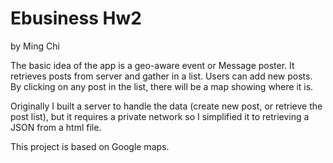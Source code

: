 # Ebusiness Hw2
by Ming Chi

The basic idea of the app is a geo-aware event or Message poster.
It retrieves posts from server and gather in a list. Users can add new posts.
By clicking on any post in the list, there will be a map showing where it is.

Originally I built a server to handle the data (create new post, or retrieve the post list),
but it requires a private network so I simplified it to retrieving a JSON from a html file.

This project is based on Google maps.
